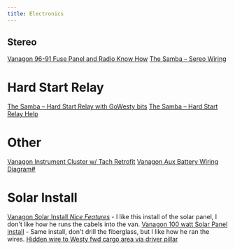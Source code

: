 ```yaml
---
title: Electronics
---
```


## Stereo
[Vanagon 96-91 Fuse Panel and Radio Know How](https://intrepidoverland.com/vanagon-86-91-fuse-panel-and-radio-know-how/)
[The Samba – Sereo Wiring](https://www.thesamba.com/vw/forum/viewtopic.php?p=8192673)


# Hard Start Relay
[The Samba – Hard Start Relay with GoWesty bits](https://www.thesamba.com/vw/forum/viewtopic.php?t=747631)
[The Samba – Hard Start Relay Help](https://www.thesamba.com/vw/forum/viewtopic.php?p=6230350&sid=2123cb03e05df0da0800226e7cb400fe)

# Other
[Vanagon Instrument Cluster w/ Tach Retrofit](https://oldvolkshome.wetwesties.org/late_van_cluster_install.pdf)
[Vanagon Aux Battery Wiring Diagram#](https://wiringall.com/vanagon-auxiliary-battery-wiring-diagram.html)

# Solar Install
[Vanagon Solar Install *Nice Features*](https://www.youtube.com/watch?feature=share&v=Uc5PEsQ6Vzg) - I like this install of the solar panel, I don't like how he runs the cabels into the van. 
[Vanagon 100 watt Solar Panel install](https://www.youtube.com/watch?v=feYa79Dyk-U) - Same install, don't drill the fiberglass, but I like how he ran the wires.
[Hidden wire to Westy fwd cargo area via driver pillar](https://www.thesamba.com/vw/forum/viewtopic.php?t=735463)